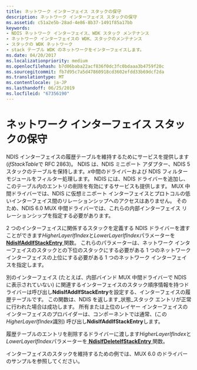 ```yaml
---
title: ネットワーク インターフェイス スタックの保守
description: ネットワーク インターフェイス スタックの保守
ms.assetid: c51a2e5b-28ad-4e86-8b37-1491f85a17bb
keywords:
- NDIS ネットワーク インターフェイス、WDK スタック メンテナンス
- ネットワーク インターフェイスの WDK、スタックのメンテナンス
- スタックの WDK ネットワーク
- stack テーブル WDK のネットワークをインターフェイスします。
ms.date: 04/20/2017
ms.localizationpriority: medium
ms.openlocfilehash: b7d06baba22acf836f0dc3fc0bdaaa3b4759f20c
ms.sourcegitcommit: fb7d95c7a5d47860918cd3602efdd33b69dcf2da
ms.translationtype: MT
ms.contentlocale: ja-JP
ms.lasthandoff: 06/25/2019
ms.locfileid: "67356190"
---
```

# <a name="maintaining-a-network-interface-stack"></a>ネットワーク インターフェイス スタックの保守





NDIS インターフェイスの履歴テーブルを維持するためにサービスを提供します (*ifStackTable*で RFC 2863)。 NDIS は、NDIS ミニポート アダプター、NDIS 5 スタックのテーブルを保持します。*x*中間のドライバーおよび NDIS フィルター モジュールをフィルター処理します。 NDIS には、NDIS ドライバーを追加し、このテーブル内のエントリの削除を有効にするサービスも提供します。 MUX 中間ドライバーでは、NDIS に仮想ミニポート インターフェイスとプロトコルの低いインターフェイス間のリレーションシップへのアクセスはありません。 そのため、NDIS 6.0 MUX 中間ドライバーでは、これらの内部インターフェイス リレーションシップを指定する必要があります。

2 つのインターフェイスに関係するスタックを定義する NDIS ドライバーを渡すことができます*HigherLayerIfIndex*と*LowerLayerIfIndex*パラメーターを[ **NdisIfAddIfStackEntry** ](https://docs.microsoft.com/windows-hardware/drivers/ddi/content/ndis/nf-ndis-ndisifaddifstackentry)関数。 これらのパラメーターは、ネットワーク インターフェイスのスタックとの下位のスタックにする必要がある 1 つのネットワーク インターフェイスの上位にする必要がある 1 つのネットワーク インターフェイスを指定します。

別のインターフェイス (たとえば、内部バインド MUX 中間ドライバーで NDIS に表示されていない) に関連するインターフェイスのスタック順序情報を持つドライバーは呼び出し**NdisIfAddIfStackEntry**を設定する、インターフェイスの履歴テーブルです。 この関数は、NDIS を返します\_状態\_スタック エントリが正常に行われた場合は成功します。 所有または上位のレイヤー インターフェイスのインターフェイスのプロバイダーは、コンポーネントでは通常、(この*HigherLayerIfIndex*識別) 呼び出し**NdisIfAddIfStackEntry**します。

履歴テーブルのエントリを削除するドライバーに渡します*HigherLayerIfIndex*と*LowerLayerIfIndex*パラメーターを[ **NdisIfDeleteIfStackEntry** ](https://docs.microsoft.com/windows-hardware/drivers/ddi/content/ndis/nf-ndis-ndisifdeleteifstackentry)関数。

インターフェイスのスタックを維持するための例では、MUX 6.0 のドライバーのサンプルを参照してください。

 

 






